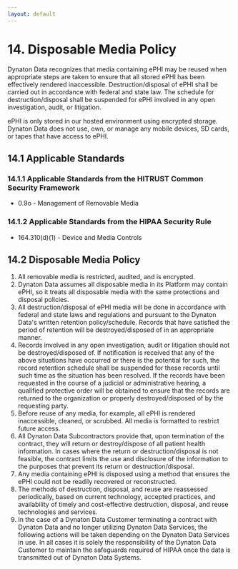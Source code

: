 ```yaml
---
layout: default
---
```


# 14. Disposable Media Policy

Dynaton Data recognizes that media containing ePHI may be reused when appropriate steps are taken to ensure that all stored ePHI has been effectively rendered inaccessible. Destruction/disposal of ePHI shall be carried out in accordance with federal and state law. The schedule for destruction/disposal shall be suspended for ePHI involved in any open investigation, audit, or litigation.

ePHI is only stored in our hosted environment using encrypted storage. Dynaton Data does not use, own, or manage any mobile devices, SD cards, or tapes that have access to ePHI.

## 14.1 Applicable Standards

### 14.1.1 Applicable Standards from the HITRUST Common Security Framework

- 0.9o - Management of Removable Media

### 14.1.2 Applicable Standards from the HIPAA Security Rule

- 164.310(d)(1) - Device and Media Controls

## 14.2 Disposable Media Policy

1. All removable media is restricted, audited, and is encrypted.
2. Dynaton Data assumes all disposable media in its Platform may contain ePHI, so it treats all disposable media with the same protections and disposal policies.
3. All destruction/disposal of ePHI media will be done in accordance with federal and state laws and regulations and pursuant to the Dynaton Data's written retention policy/schedule. Records that have satisfied the period of retention will be destroyed/disposed of in an appropriate manner.
4. Records involved in any open investigation, audit or litigation should not be destroyed/disposed of. If notification is received that any of the above situations have occurred or there is the potential for such, the record retention schedule shall be suspended for these records until such time as the situation has been resolved. If the records have been requested in the course of a judicial or administrative hearing, a qualified protective order will be obtained to ensure that the records are returned to the organization or properly destroyed/disposed of by the requesting party.
5. Before reuse of any media, for example, all ePHI is rendered inaccessible, cleaned, or scrubbed. All media is formatted to restrict future access.
6. All Dynaton Data Subcontractors provide that, upon termination of the contract, they will return or destroy/dispose of all patient health information. In cases where the return or destruction/disposal is not feasible, the contract limits the use and disclosure of the information to the purposes that prevent its return or destruction/disposal.
7. Any media containing ePHI is disposed using a method that ensures the ePHI could not be readily recovered or reconstructed.
8. The methods of destruction, disposal, and reuse are reassessed periodically, based on current technology, accepted practices, and availability of timely and cost-effective destruction, disposal, and reuse technologies and services.
9. In the case of a Dynaton Data Customer terminating a contract with Dynaton Data and no longer utilizing Dynaton Data Services, the following actions will be taken depending on the Dynaton Data Services in use. In all cases it is solely the responsibility of the Dynaton Data Customer to maintain the safeguards required of HIPAA once the data is transmitted out of Dynaton Data Systems.
